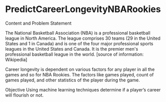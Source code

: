 # PredictCareerLongevityNBARookies
Content and Problem Statement

The National Basketball Association (NBA) is a professional basketball league in North America. The league comprises 30 teams (29 in the United States and 1 in Canada) and is one of the four major professional sports leagues in the United States and Canada. It is the premier men's professional basketball league in the world. [source of information: Wikipedia]
 

Career longevity is dependent on various factors for any player in all the games and so for NBA Rookies. The factors like games played, count of games played, and other statistics of the player during the game.


Objective
Using machine learning techniques determine if a player’s career will flourish or not.
